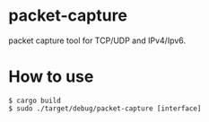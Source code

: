# packet-capture

packet capture tool for TCP/UDP and IPv4/Ipv6.

# How to use

```
$ cargo build
$ sudo ./target/debug/packet-capture [interface]
```
